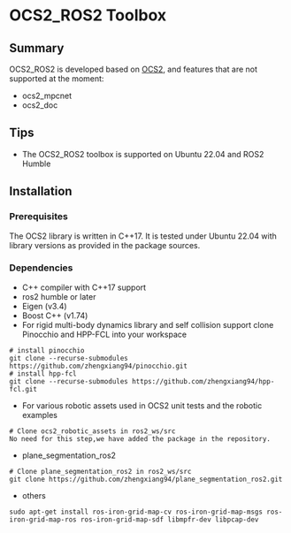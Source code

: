 # OCS2_ROS2 Toolbox

## Summary
OCS2_ROS2 is developed based on [OCS2](https://github.com/leggedrobotics/ocs2), and features that are not supported at the moment:

* ocs2_mpcnet
* ocs2_doc

## Tips
* The OCS2_ROS2 toolbox is supported on Ubuntu 22.04 and ROS2 Humble

## Installation
### Prerequisites
The OCS2 library is written in C++17. It is tested under Ubuntu 22.04 with library versions as provided in the package sources.

### Dependencies
* C++ compiler with C++17 support
* ros2 humble or later
* Eigen (v3.4)
* Boost C++ (v1.74)
* For rigid multi-body dynamics library and self collision support clone Pinocchio and HPP-FCL into your workspace
```
# install pinocchio
git clone --recurse-submodules https://github.com/zhengxiang94/pinocchio.git
# install hpp-fcl
git clone --recurse-submodules https://github.com/zhengxiang94/hpp-fcl.git
```
* For various robotic assets used in OCS2 unit tests and the robotic examples
```
# Clone ocs2_robotic_assets in ros2_ws/src
No need for this step,we have added the package in the repository.
```
* plane_segmentation_ros2
```
# Clone plane_segmentation_ros2 in ros2_ws/src
git clone https://github.com/zhengxiang94/plane_segmentation_ros2.git
```
* others
```
sudo apt-get install ros-iron-grid-map-cv ros-iron-grid-map-msgs ros-iron-grid-map-ros ros-iron-grid-map-sdf libmpfr-dev libpcap-dev
```
